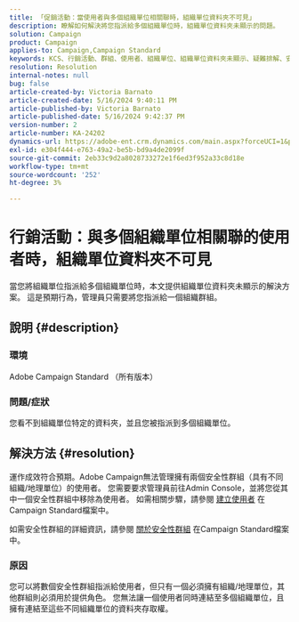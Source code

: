 ```yaml
---
title: 「促銷活動：當使用者與多個組織單位相關聯時，組織單位資料夾不可見」
description: 瞭解如何解決將您指派給多個組織單位時，組織單位資料夾未顯示的問題。
solution: Campaign
product: Campaign
applies-to: Campaign,Campaign Standard
keywords: KCS、行銷活動、群組、使用者、組織單位、組織單位資料夾未顯示、疑難排解、安全性群組
resolution: Resolution
internal-notes: null
bug: false
article-created-by: Victoria Barnato
article-created-date: 5/16/2024 9:40:11 PM
article-published-by: Victoria Barnato
article-published-date: 5/16/2024 9:42:37 PM
version-number: 2
article-number: KA-24202
dynamics-url: https://adobe-ent.crm.dynamics.com/main.aspx?forceUCI=1&pagetype=entityrecord&etn=knowledgearticle&id=235fc3d8-cc13-ef11-9f8a-6045bd006c82
exl-id: e304f444-e763-49a2-be5b-bd9a4de2099f
source-git-commit: 2eb33c9d2a8028733272e1f6ed3f952a33c8d18e
workflow-type: tm+mt
source-wordcount: '252'
ht-degree: 3%

---
```


# 行銷活動：與多個組織單位相關聯的使用者時，組織單位資料夾不可見


當您將組織單位指派給多個組織單位時，本文提供組織單位資料夾未顯示的解決方案。 這是預期行為，管理員只需要將您指派給一個組織群組。





## 說明 {#description}


### 環境

Adobe Campaign Standard （所有版本）

### 問題/症狀

您看不到組織單位特定的資料夾，並且您被指派到多個組織單位。


## 解決方法 {#resolution}


運作成效符合預期。Adobe Campaign無法管理擁有兩個安全性群組（具有不同組織/地理單位）的使用者。 您需要要求管理員前往Admin Console，並將您從其中一個安全性群組中移除為使用者。 如需相關步驟，請參閱 [建立使用者](https://experienceleague.adobe.com/en/docs/campaign-standard/using/administrating/users-and-security/users-management#creating-a-user) 在Campaign Standard檔案中。

如需安全性群組的詳細資訊，請參閱 [關於安全性群組](https://experienceleague.adobe.com/en/docs/campaign-standard/using/administrating/users-and-security/managing-groups-and-users) 在Campaign Standard檔案中。

### 原因

您可以將數個安全性群組指派給使用者，但只有一個必須擁有組織/地理單位，其他群組則必須用於提供角色。 您無法讓一個使用者同時連結至多個組織單位，且擁有連結至這些不同組織單位的資料夾存取權。
